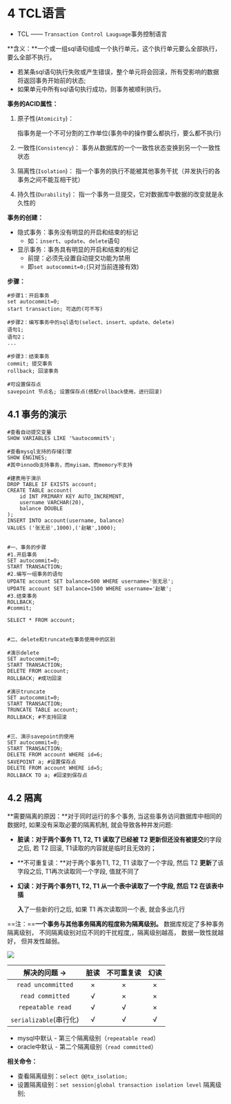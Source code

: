 # 4 TCL语言

+ TCL  —— `Transaction Control Lauguage`事务控制语言

**含义：**一个或一组sql语句组成一个执行单元，这个执行单元要么全部执行，要么全部不执行。

+ 若某条sql语句执行失败或产生错误，整个单元将会回滚，所有受影响的数据将返回事务开始前的状态;
+ 如果单元中所有sql语句执行成功，则事务被顺利执行。

**事务的ACID属性：**

1. 原子性(`Atomicity`)：

   指事务是一个不可分割的工作单位(事务中的操作要么都执行，要么都不执行)

2. 一致性(`Consistency`)：
   事务从数据库的一个一致性状态变换到另一个一致性状态

3. 隔离性(`Isolation`)：
   指一个事务的执行不能被其他事务干扰（并发执行的各事务之间不能互相干扰）

4. 持久性(`Durability`)：
   指一个事务一旦提交，它对数据库中数据的改变就是永久性的

**事务的创建：**

+ 隐式事务：事务没有明显的开启和结束的标记
  + 如：`insert`、`update`、`delete`语句
+ 显示事务：事务具有明显的开启和结束的标记
  + 前提：必须先设置自动提交功能为禁用
  + 即`set autocommit=0;`(只对当前连接有效)

**步骤：**

```mysql
#步骤1：开启事务
set autocommit=0;
start transaction; 可选的(可不写)

#步骤2：编写事务中的sql语句(select、insert、update、delete)
语句1;
语句2；
...

#步骤3：结束事务
commit; 提交事务
rollback; 回滚事务

#可设置保存点
savepoint 节点名; 设置保存点(搭配rollback使用，进行回滚)
```



## 4.1 事务的演示

```mysql
#查看自动提交变量
SHOW VARIABLES LIKE '%autocommit%';

#查看mysql支持的存储引擎
SHOW ENGINES;
#其中innodb支持事务，而myisam、而memory不支持

#建表用于演示
DROP TABLE IF EXISTS account;
CREATE TABLE account(
	id INT PRIMARY KEY AUTO_INCREMENT,
	username VARCHAR(20),
	balance DOUBLE
);
INSERT INTO account(username, balance) 
VALUES ('张无忌',1000),('赵敏',1000);


#一、事务的步骤
#1.开启事务
SET autocommit=0;
START TRANSACTION;
#2.编写一组事务的语句
UPDATE account SET balance=500 WHERE username='张无忌';
UPDATE account SET balance=1500 WHERE username='赵敏';
#3.结束事务
ROLLBACK;
#commit;

SELECT * FROM account;


#二、delete和truncate在事务使用中的区别

#演示delete
SET autocommit=0;
START TRANSACTION;
DELETE FROM account;
ROLLBACK; #成功回滚

#演示truncate
SET autocommit=0;
START TRANSACTION;
TRUNCATE TABLE account;
ROLLBACK; #不支持回滚


#三、演示savepoint的使用
SET autocommit=0;
START TRANSACTION;
DELETE FROM account WHERE id=6;
SAVEPOINT a; #设置保存点
DELETE FROM account WHERE id=5;
ROLLBACK TO a; #回滚到保存点
```

## 4.2 隔离

**需要隔离的原因：**对于同时运行的多个事务, 当这些事务访问数据库中相同的数据时, 如果没有采取必要的隔离机制, 就会导致各种并发问题:

+ **脏读：**对于两个事务 T1, T2, T1 读取了已经被 T2 更新但还**没有被提交**的字段之后, 若 T2 回滚, T1读取的内容就是临时且无效的；

+ **不可重复读：**对于两个事务T1, T2, T1 读取了一个字段, 然后 T2 **更新**了该字段之后, T1再次读取同一个字段, 值就不同了

+ **幻读：**对于两个事务T1, T2, T1 从一个表中读取了一个字段, 然后 T2 在该表中**插** 

  **入**了一些新的行之后, 如果 T1 再次读取同一个表, 就会多出几行

==注：==**一个事务与其他事务隔离的程度称为隔离级别。** 数据库规定了多种事务隔离级别， 不同隔离级别对应不同的干扰程度,，隔离级别越高， 数据一致性就越好， 但并发性越弱。

![](D:/Git_repository/MySQL_Study_Notes/notes/images/数据库的隔离级别.png)

|     解决的问题 ->      | 脏读 | 不可重复读 | 幻读 |
| :--------------------: | :--: | :--------: | :--: |
|   `read uncommitted`   |  ×   |     ×      |  ×   |
|    `read committed`    |  √   |     ×      |  ×   |
|   `repeatable read`    |  √   |     √      |  ×   |
| `serializable`(串行化) |  √   |     √      |  √   |

+ mysql中默认 - 第三个隔离级别（`repeatable read`）
+ oracle中默认 - 第二个隔离级别（`read committed`）

**相关命令：**

+ 查看隔离级别：`select @@tx_isolation;`
+ 设置隔离级别：`set session|global transaction isolation level` 隔离级别;



